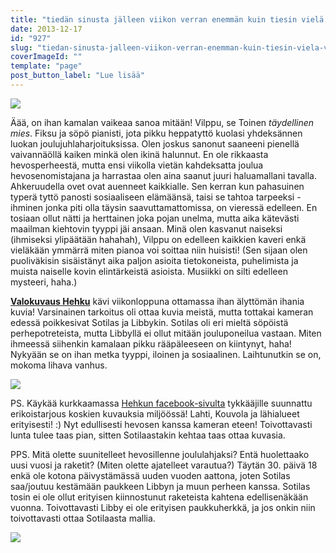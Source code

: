 ```yaml
---
title: "tiedän sinusta jälleen viikon verran enemmän kuin tiesin vielä viikko sitten."
date: 2013-12-17
id: "927"
slug: "tiedan-sinusta-jalleen-viikon-verran-enemman-kuin-tiesin-viela-viikko-sitten"
coverImageId: ""
template: "page"
post_button_label: "Lue lisää"
---
```


[![](/images/s%C3%B6p%C3%B6%C3%B6%C3%B6.jpg)](http://4.bp.blogspot.com/-Yt-U-WlwbIU/Uq9QupDJyyI/AAAAAAAAHm8/DUMr0pbp4zQ/s1600/s%C3%B6p%C3%B6%C3%B6%C3%B6.jpg)

Äää, on ihan kamalan vaikeaa sanoa mitään! Vilppu, se Toinen _täydellinen mies_. Fiksu ja söpö pianisti, jota pikku heppatyttö kuolasi yhdeksännen luokan joulujuhlaharjoituksissa. Olen joskus sanonut saaneeni pienellä vaivannäöllä kaiken minkä olen ikinä halunnut. En ole rikkaasta hevosperheestä, mutta ensi viikolla vietän kahdeksatta joulua hevosenomistajana ja harrastaa olen aina saanut juuri haluamallani tavalla. Ahkeruudella ovet ovat auenneet kaikkialle. Sen kerran kun pahasuinen typerä tyttö panosti sosiaaliseen elämäänsä, taisi se tahtoa tarpeeksi - ihminen jonka piti olla täysin saavuttamattomissa, on vieressä edelleen. En tosiaan ollut nätti ja herttainen joka pojan unelma, mutta aika kätevästi maailman kiehtovin tyyppi jäi ansaan. Minä olen kasvanut naiseksi (ihmiseksi ylipäätään hahahah), Vilppu on edelleen kaikkien kaveri enkä vieläkään ymmärrä miten pianoa voi soittaa niin huisisti! (Sen sijaan olen puoliväkisin sisäistänyt aika paljon asioita tietokoneista, puhelimista ja muista naiselle kovin elintärkeistä asioista. Musiikki on silti edelleen mysteeri, haha.)

**[Valokuvaus Hehku](http://valokuvaushehku.fi/)** kävi viikonloppuna ottamassa ihan älyttömän ihania kuvia! Varsinainen tarkoitus oli ottaa kuvia meistä, mutta tottakai kameran edessä poikkesivat Sotilas ja Libbykin. Sotilas oli eri mieltä söpöistä perhepotreteista, mutta Libbyllä ei ollut mitään jouluponeilua vastaan. Miten ihmeessä siihenkin kamalaan pikku rääpäleeseen on kiintynyt, haha! Nykyään se on ihan metka tyyppi, iloinen ja sosiaalinen. Laihtunutkin se on, mokoma lihava vanhus.

[![](/images/Ilove-my-pony-maisa-notext.jpg)](http://1.bp.blogspot.com/-2eL10B0Nlxs/UrClt8muIPI/AAAAAAAAHnU/HA7keSJMptM/s1600/Ilove-my-pony-maisa-notext.jpg)

PS. Käykää kurkkaamassa [Hehkun facebook-sivulta](https://www.facebook.com/pages/Valokuvaus-Hehku/1410696549159479?fref=ts) tykkääjille suunnattu erikoistarjous koskien kuvauksia miljöössä! Lahti, Kouvola ja lähialueet erityisesti! :) Nyt edullisesti hevosen kanssa kameran eteen! Toivottavasti lunta tulee taas pian, sitten Sotilaastakin kehtaa taas ottaa kuvasia.

PPS. Mitä olette suunitelleet hevosillenne joululahjaksi? Entä huolettaako uusi vuosi ja raketit? (Miten olette ajatelleet varautua?) Täytän 30. päivä 18 enkä ole kotona päivystämässä uuden vuoden aattona, joten Sotilas saa/joutuu kestämään paukkeen Libbyn ja muun perheen kanssa. Sotilas tosin ei ole ollut erityisen kiinnostunut raketeista kahtena edellisenäkään vuonna. Toivottavasti Libby ei ole erityisen paukkuherkkä, ja jos onkin niin toivottavasti ottaa Sotilaasta mallia.

[![](/images/ak_uusi.jpg)](http://3.bp.blogspot.com/-6_uFKHrfvyA/UrCrhPdVeHI/AAAAAAAAHnk/BokOoHBr6oE/s1600/ak_uusi.jpg)
